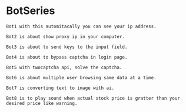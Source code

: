 # BotSeries
    Bot1 with this automitacally you can see your ip address.

    Bot2 is about show proxy ip in your computer.

    Bot3 is about to send keys to the input field.

    Bot4 is about to bypass captcha in login page.

    Bot5 with twocaptcha api, solve the captcha.

    Bot6 is about multiple user browsing same data at a time.

    Bot7 is converting text to image with ai.

    Bot8 is to play sound when actual stock price is gratter than your desired price like warning.